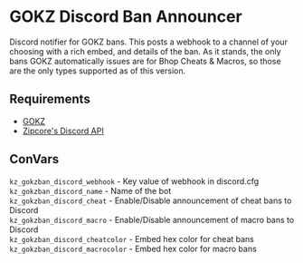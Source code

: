 # GOKZ Discord Ban Announcer
Discord notifier for GOKZ bans. This posts a webhook to a channel of your choosing with a rich embed, and details of the ban. As it stands, the only bans GOKZ automatically issues are for Bhop Cheats & Macros, so those are the only types supported as of this version.

## Requirements
- [GOKZ](https://bitbucket.org/kztimerglobalteam/gokz/)
- [Zipcore's Discord API](https://forums.alliedmods.net/showthread.php?t=292663)

## ConVars
`kz_gokzban_discord_webhook` - Key value of webhook in discord.cfg  
`kz_gokzban_discord_name` - Name of the bot  
`kz_gokzban_discord_cheat` - Enable/Disable announcement of cheat bans to Discord  
`kz_gokzban_discord_macro` - Enable/Disable announcement of macro bans to Discord  
`kz_gokzban_discord_cheatcolor` - Embed hex color for cheat bans  
`kz_gokzban_discord_macrocolor` - Embed hex color for macro bans  
